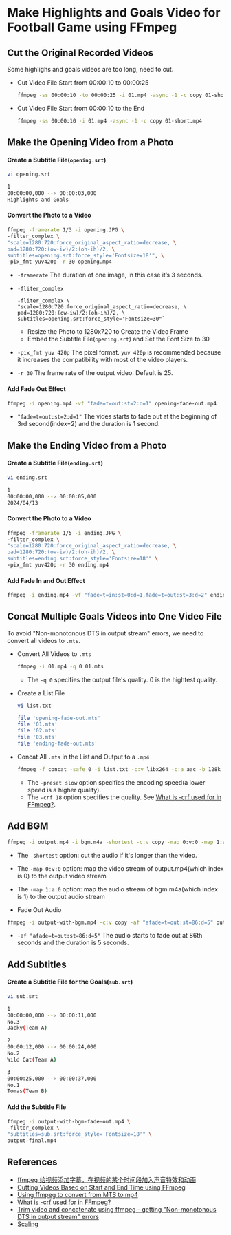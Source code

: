 # Make Highlights and Goals Video for Football Game using FFmpeg

## Cut the Original Recorded Videos
Some highlighs and goals videos are too long, need to cut.

* Cut Video File Start from 00:00:10 to 00:00:25

  ```bash
  ffmpeg -ss 00:00:10 -to 00:00:25 -i 01.mp4 -async -1 -c copy 01-short.mp4
  ```

* Cut Video File Start from 00:00:10 to the End

  ```bash
  ffmpeg -ss 00:00:10 -i 01.mp4 -async -1 -c copy 01-short.mp4
  ```

## Make the Opening Video from a Photo

#### Create a Subtitle File(`opening.srt`)
```bash
vi opening.srt
```

```bash
1
00:00:00,000 --> 00:00:03,000
Highlights and Goals
```

#### Convert the Photo to a Video

```bash
ffmpeg -framerate 1/3 -i opening.JPG \
-filter_complex \
"scale=1280:720:force_original_aspect_ratio=decrease, \
pad=1280:720:(ow-iw)/2:(oh-ih)/2, \
subtitles=opening.srt:force_style='Fontsize=18'", \
-pix_fmt yuv420p -r 30 opening.mp4
```

* `-framerate`
  The duration of one image, in this case it’s 3 seconds.

* `-fliter_complex`

  ```
  -fliter_complex \
  "scale=1280:720:force_original_aspect_ratio=decrease, \
  pad=1280:720:(ow-iw)/2:(oh-ih)/2, \
  subtitles=opening.srt:force_style='Fontsize=30"` 
  ```

  * Resize the Photo to 1280x720 to Create the Video Frame
  * Embed the Subtitle File(`opening.srt`) and Set the Font Size to 30

* `-pix_fmt yuv 420p`
  The pixel format. `yuv 420p` is recommended because it increases the compatibility with most of the video players.

* `-r 30`
  The frame rate of the output video. Default is 25.

#### Add Fade Out Effect
```bash
ffmpeg -i opening.mp4 -vf "fade=t=out:st=2:d=1" opening-fade-out.mp4
```

* `"fade=t=out:st=2:d=1"`
  The vides starts to fade out at the beginning of 3rd second(index=2) and the duration is 1 second.

## Make the Ending Video from a Photo

#### Create a Subtitle File(`ending.srt`)
```bash
vi ending.srt
```

```bash
1
00:00:00,000 --> 00:00:05,000
2024/04/13
```

#### Convert the Photo to a Video

```bash
ffmpeg -framerate 1/5 -i ending.JPG \
-filter_complex \
"scale=1280:720:force_original_aspect_ratio=decrease, \
pad=1280:720:(ow-iw)/2:(oh-ih)/2, \
subtitles=ending.srt:force_style='Fontsize=18'" \
-pix_fmt yuv420p -r 30 ending.mp4
```

#### Add Fade In and Out Effect
```bash
ffmpeg -i ending.mp4 -vf "fade=t=in:st=0:d=1,fade=t=out:st=3:d=2" ending-fade-out.mp4
```

## Concat Multiple Goals Videos into One Video File
To avoid "Non-monotonous DTS in output stream" errors, we need to convert all videos to `.mts`.

* Convert All Videos to `.mts`

  ```bash
  ffmpeg -i 01.mp4 -q 0 01.mts
  ```

  * The `-q 0` specifies the output file's quality. 0 is the hightest quality.

* Create a List File

  ```bash
  vi list.txt
  ```

  ```bash
  file 'opening-fade-out.mts'
  file '01.mts'
  file '02.mts'
  file '03.mts'
  file 'ending-fade-out.mts'
  ```

* Concat All `.mts` in the List and Output to a `.mp4`

  ```bash
  ffmpeg -f concat -safe 0 -i list.txt -c:v libx264 -c:a aac -b 128k -preset slow -crf 18 output.mp4
  ```

  * The `-preset slow` option specifies the encoding speed(a lower speed is a higher quality).
  * The `-crf 18` option specifies the quality. See [What is -crf used for in FFmpeg?](https://superuser.com/questions/677576/what-is-crf-used-for-in-ffmpeg).

## Add BGM

```bash
ffmpeg -i output.mp4 -i bgm.m4a -shortest -c:v copy -map 0:v:0 -map 1:a:0 output-with-bgm.mp4
```

* The `-shortest` option: cut the audio if it's longer than the video.
* The `-map 0:v:0` option: map the video stream of output.mp4(which index is 0) to the output video stream
* The `-map 1:a:0` option: map the audio stream of bgm.m4a(which index is 1) to the output audio stream

* Fade Out Audio
```bash
ffmpeg -i output-with-bgm.mp4 -c:v copy -af "afade=t=out:st=86:d=5" output-with-bgm-fade-out.mp4
```

* `-af "afade=t=out:st=86:d=5"`
  The audio starts to fade out at 86th seconds and the duration is 5 seconds.

## Add Subtitles

#### Create a Subtitle File for the Goals(`sub.srt`)

```bash
vi sub.srt
```

```bash
1
00:00:00,000 --> 00:00:11,000
No.3
Jacky(Team A)

2
00:00:12,000 --> 00:00:24,000
No.2
Wild Cat(Team A)

3
00:00:25,000 --> 00:00:37,000
No.1
Tomas(Team B)
```

#### Add the Subtitle File
```bash
ffmpeg -i output-with-bgm-fade-out.mp4 \
-filter_complex \
"subtitles=sub.srt:force_style='Fontsize=18'" \
output-final.mp4
```

## References
* [ffmpeg 给视频添加字幕，在视频的某个时间段加入声音特效和动画](https://blog.csdn.net/qq_39962403/article/details/114897352)
* [Cutting Videos Based on Start and End Time using FFmpeg](https://www.baeldung.com/linux/ffmpeg-cutting-videos)
* [Using ffmpeg to convert from MTS to mp4](https://www.escogitare.com/graphics/2016/10/22/ffmpeg_concatenation.html)
* [What is -crf used for in FFmpeg?](https://superuser.com/questions/677576/what-is-crf-used-for-in-ffmpeg)
* [Trim video and concatenate using ffmpeg - getting "Non-monotonous DTS in output stream" errors](https://superuser.com/questions/1150276/trim-video-and-concatenate-using-ffmpeg-getting-non-monotonous-dts-in-output)
* [Scaling](https://trac.ffmpeg.org/wiki/Scaling)
